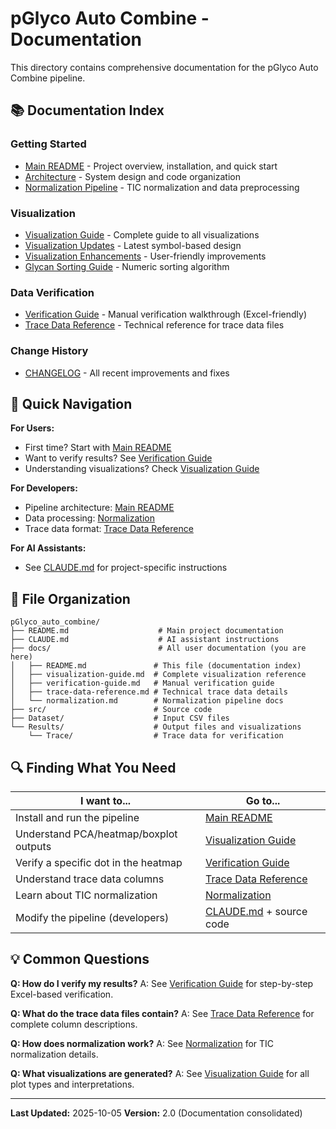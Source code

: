 # pGlyco Auto Combine - Documentation

This directory contains comprehensive documentation for the pGlyco Auto Combine pipeline.

## 📚 Documentation Index

### Getting Started
- [Main README](../README.md) - Project overview, installation, and quick start
- [Architecture](../ARCHITECTURE.md) - System design and code organization
- [Normalization Pipeline](normalization.md) - TIC normalization and data preprocessing

### Visualization
- [Visualization Guide](visualization-guide.md) - Complete guide to all visualizations
- [Visualization Updates](visualization-updates.md) - Latest symbol-based design
- [Visualization Enhancements](visualization-enhancements.md) - User-friendly improvements
- [Glycan Sorting Guide](glycan-sorting-guide.md) - Numeric sorting algorithm

### Data Verification
- [Verification Guide](verification-guide.md) - Manual verification walkthrough (Excel-friendly)
- [Trace Data Reference](trace-data-reference.md) - Technical reference for trace data files

### Change History
- [CHANGELOG](CHANGELOG.md) - All recent improvements and fixes

## 🎯 Quick Navigation

**For Users:**
- First time? Start with [Main README](../README.md)
- Want to verify results? See [Verification Guide](verification-guide.md)
- Understanding visualizations? Check [Visualization Guide](visualization-guide.md)

**For Developers:**
- Pipeline architecture: [Main README](../README.md#architecture)
- Data processing: [Normalization](normalization.md)
- Trace data format: [Trace Data Reference](trace-data-reference.md)

**For AI Assistants:**
- See [CLAUDE.md](../CLAUDE.md) for project-specific instructions

## 📁 File Organization

```
pGlyco_auto_combine/
├── README.md                    # Main project documentation
├── CLAUDE.md                    # AI assistant instructions
├── docs/                        # All user documentation (you are here)
│   ├── README.md               # This file (documentation index)
│   ├── visualization-guide.md  # Complete visualization reference
│   ├── verification-guide.md   # Manual verification guide
│   ├── trace-data-reference.md # Technical trace data details
│   └── normalization.md        # Normalization pipeline docs
├── src/                        # Source code
├── Dataset/                    # Input CSV files
└── Results/                    # Output files and visualizations
    └── Trace/                  # Trace data for verification
```

## 🔍 Finding What You Need

| I want to... | Go to... |
|--------------|----------|
| Install and run the pipeline | [Main README](../README.md) |
| Understand PCA/heatmap/boxplot outputs | [Visualization Guide](visualization-guide.md) |
| Verify a specific dot in the heatmap | [Verification Guide](verification-guide.md) |
| Understand trace data columns | [Trace Data Reference](trace-data-reference.md) |
| Learn about TIC normalization | [Normalization](normalization.md) |
| Modify the pipeline (developers) | [CLAUDE.md](../CLAUDE.md) + source code |

## 💡 Common Questions

**Q: How do I verify my results?**
A: See [Verification Guide](verification-guide.md) for step-by-step Excel-based verification.

**Q: What do the trace data files contain?**
A: See [Trace Data Reference](trace-data-reference.md) for complete column descriptions.

**Q: How does normalization work?**
A: See [Normalization](normalization.md) for TIC normalization details.

**Q: What visualizations are generated?**
A: See [Visualization Guide](visualization-guide.md) for all plot types and interpretations.

---

**Last Updated:** 2025-10-05
**Version:** 2.0 (Documentation consolidated)
